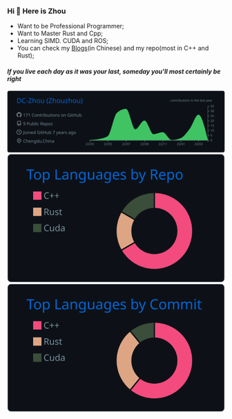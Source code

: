 ### Hi 👋 Here is Zhou

* Want to be Professional Programmer;
* Want to Master Rust and Cpp;
* Learning SIMD. CUDA and ROS;
* You can check my [Blogs](https://github.com/DC-Zhou/MyBlogs)(in Chinese) and my repo(most in C++ and Rust);

####         _If you live each day as it was your last, someday you'll most certainly be right_

[![](https://raw.githubusercontent.com/DC-Zhou/DC-Zhou/main/profile-summary-card-output/github_dark/0-profile-details.svg)](https://github.com/vn7n24fzkq/github-profile-summary-cards)
[![](https://raw.githubusercontent.com/DC-Zhou/DC-Zhou/main/profile-summary-card-output/github_dark/1-repos-per-language.svg)](https://github.com/vn7n24fzkq/github-profile-summary-cards) [![](https://raw.githubusercontent.com/DC-Zhou/DC-Zhou/main/profile-summary-card-output/github_dark/2-most-commit-language.svg)](https://github.com/vn7n24fzkq/github-profile-summary-cards)
